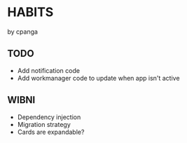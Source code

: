 # HABITS 

by cpanga

## TODO

- Add notification code
- Add workmanager code to update when app isn't active

## WIBNI

- Dependency injection
- Migration strategy
- Cards are expandable?